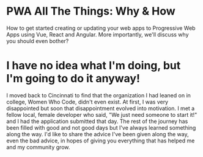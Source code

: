 # PWA All The Things: Why & How
How to get started creating or updating your web apps to Progressive Web Apps using Vue, React and Angular. More importantly, we'll discuss why you should even bother?

# I have no idea what I'm doing, but I'm going to do it anyway!
I moved back to Cincinnati to find that the organization I had leaned on in college, Women Who Code, didn't even exist. At first, I was very disappointed but soon that disappointment evolved into motivation. I met a fellow local, female developer who said, "We just need someone to start it!" and I had the application submitted that day. The rest of the journey has been filled with good and not good days but I've always learned something along the way. I'd like to share the advice I've been given along the way, even the bad advice, in hopes of giving you everything that has helped me and my community grow.